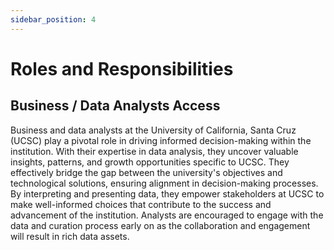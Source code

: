 ```yaml
---
sidebar_position: 4
---
```


# Roles and Responsibilities


## Business / Data Analysts Access
Business and data analysts at the University of California, Santa Cruz (UCSC) play a pivotal role in driving informed decision-making within the institution. With their expertise in data analysis, they uncover valuable insights, patterns, and growth opportunities specific to UCSC. They effectively bridge the gap between the university's objectives and technological solutions, ensuring alignment in decision-making processes. By interpreting and presenting data, they empower stakeholders at UCSC to make well-informed choices that contribute to the success and advancement of the institution.  Analysts are encouraged to engage with the data and curation process early on as the collaboration and engagement will result in rich data assets. 